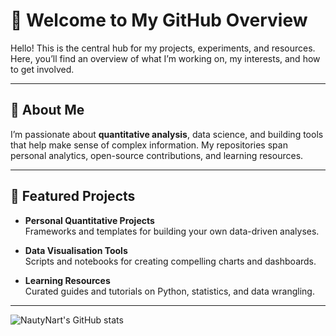 # 👋 Welcome to My GitHub Overview

Hello! This is the central hub for my projects, experiments, and resources. Here, you’ll find an overview of what I’m working on, my interests, and how to get involved.

---

## 🚀 About Me

I’m passionate about **quantitative analysis**, data science, and building tools that help make sense of complex information. My repositories span personal analytics, open-source contributions, and learning resources.

---

## 📂 Featured Projects

- **Personal Quantitative Projects**  
  Frameworks and templates for building your own data-driven analyses.

- **Data Visualisation Tools**  
  Scripts and notebooks for creating compelling charts and dashboards.

- **Learning Resources**  
  Curated guides and tutorials on Python, statistics, and data wrangling.

---
<!-- Github stats -->
![NautyNart's GitHub stats](https://github-readme-stats.vercel.app/api?username=NautyNart&show_icons=true&theme=radical)
